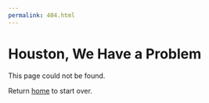```yaml
---
permalink: 404.html
---
```


# Houston, We Have a Problem

This page could not be found.

Return [home](/) to start over.
